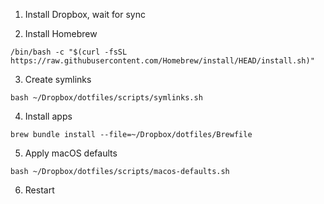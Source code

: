 1. Install Dropbox, wait for sync

2. Install Homebrew

  ```
  /bin/bash -c "$(curl -fsSL https://raw.githubusercontent.com/Homebrew/install/HEAD/install.sh)"
  ```

3. Create symlinks

  ```
  bash ~/Dropbox/dotfiles/scripts/symlinks.sh
  ```

4. Install apps

  ```
  brew bundle install --file=~/Dropbox/dotfiles/Brewfile
  ```

5. Apply macOS defaults

  ```
  bash ~/Dropbox/dotfiles/scripts/macos-defaults.sh
  ```

6. Restart
